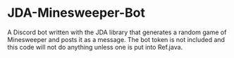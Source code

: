 # JDA-Minesweeper-Bot
A Discord bot written with the JDA library that generates a random game of Minesweeper and posts it as a message.
The bot token is not included and this code will not do anything unless one is put into Ref.java.
